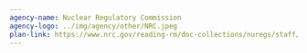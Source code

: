 ```yaml
---
agency-name: Nuclear Regulatory Commission
agency-logo: ../img/agency/other/NRC.jpeg
plan-link: https://www.nrc.gov/reading-rm/doc-collections/nuregs/staff/sr1614/
---
```

